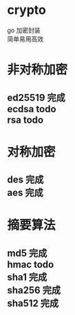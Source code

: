 # crypto  
go 加密封装  
简单易用高效   
# 非对称加密
ed25519 完成   
ecdsa todo  
rsa todo 
----------  
# 对称加密
des 完成   
aes 完成  
---------- 
# 摘要算法
md5 完成   
hmac todo    
sha1 完成   
sha256 完成   
sha512  完成   
----------
